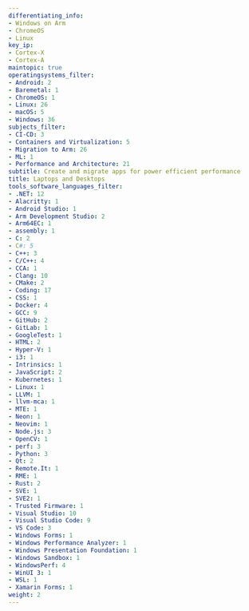 ```yaml
---
differentiating_info:
- Windows on Arm
- ChromeOS
- Linux
key_ip:
- Cortex-X
- Cortex-A
maintopic: true
operatingsystems_filter:
- Android: 2
- Baremetal: 1
- ChromeOS: 1
- Linux: 26
- macOS: 5
- Windows: 36
subjects_filter:
- CI-CD: 3
- Containers and Virtualization: 5
- Migration to Arm: 26
- ML: 1
- Performance and Architecture: 21
subtitle: Create and migrate apps for power efficient performance
title: Laptops and Desktops
tools_software_languages_filter:
- .NET: 12
- Alacritty: 1
- Android Studio: 1
- Arm Development Studio: 2
- Arm64EC: 1
- assembly: 1
- C: 2
- C#: 5
- C++: 3
- C/C++: 4
- CCA: 1
- Clang: 10
- CMake: 2
- Coding: 17
- CSS: 1
- Docker: 4
- GCC: 9
- GitHub: 2
- GitLab: 1
- GoogleTest: 1
- HTML: 2
- Hyper-V: 1
- i3: 1
- Intrinsics: 1
- JavaScript: 2
- Kubernetes: 1
- Linux: 1
- LLVM: 1
- llvm-mca: 1
- MTE: 1
- Neon: 1
- Neovim: 1
- Node.js: 3
- OpenCV: 1
- perf: 3
- Python: 3
- Qt: 2
- Remote.It: 1
- RME: 1
- Rust: 2
- SVE: 1
- SVE2: 1
- Trusted Firmware: 1
- Visual Studio: 10
- Visual Studio Code: 9
- VS Code: 3
- Windows Forms: 1
- Windows Performance Analyzer: 1
- Windows Presentation Foundation: 1
- Windows Sandbox: 1
- WindowsPerf: 4
- WinUI 3: 1
- WSL: 1
- Xamarin Forms: 1
weight: 2
---
```


